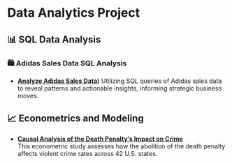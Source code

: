 # Data Analytics Project


## 📊 SQL Data Analysis
### 🛍️ Adidas Sales Data SQL Analysis

- **[Analyze Adidas Sales Data](https://github.com/PomeloWu99/Data-Engineering-Projects/tree/main/Adidas_Sales_Analysis_Project))**
  Utilizing SQL queries of Adidas sales data to reveal patterns and actionable insights, informing strategic business moves.


## 📈 Econometrics and Modeling
- **[Causal Analysis of the Death Penalty’s Impact on Crime](https://github.com/MIDS-at-Duke/unifying-data-science-2023-project-ids701_team2)**  
  This econometric study assesses how the abolition of the death penalty affects violent crime rates across 42 U.S. states.
